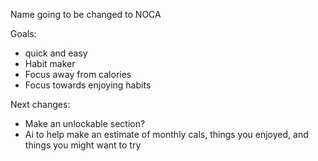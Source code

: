 Name going to be changed to NOCA

Goals: 
- quick and easy
- Habit maker
- Focus away from calories
- Focus towards enjoying habits

Next changes:
- Make an unlockable section?
- Ai to help make an estimate of monthly cals, things you enjoyed, and things you might want to try
